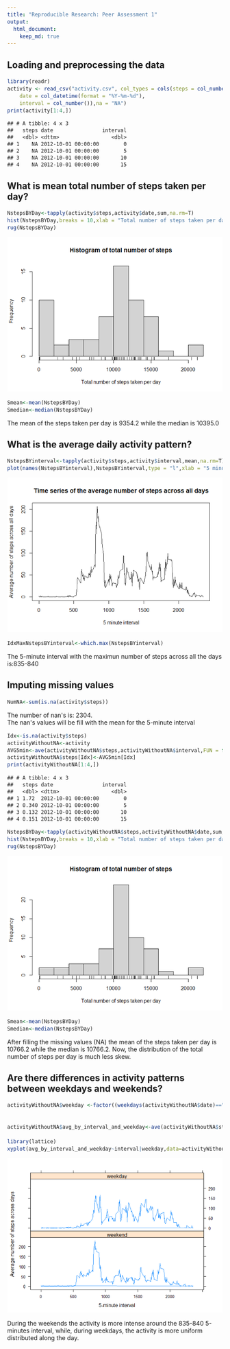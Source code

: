 ```yaml
---
title: "Reproducible Research: Peer Assessment 1"
output: 
  html_document:
    keep_md: true
---
```




## Loading and preprocessing the data


```r
library(readr)
activity <- read_csv("activity.csv", col_types = cols(steps = col_number(), 
    date = col_datetime(format = "%Y-%m-%d"), 
    interval = col_number()),na = "NA")
print(activity[1:4,])
```

```
## # A tibble: 4 x 3
##   steps date                interval
##   <dbl> <dttm>                 <dbl>
## 1    NA 2012-10-01 00:00:00        0
## 2    NA 2012-10-01 00:00:00        5
## 3    NA 2012-10-01 00:00:00       10
## 4    NA 2012-10-01 00:00:00       15
```

## What is mean total number of steps taken per day?


```r
NstepsBYDay<-tapply(activity$steps,activity$date,sum,na.rm=T)
hist(NstepsBYDay,breaks = 10,xlab = "Total number of steps taken per day", main = "Histogram of total number of steps")
rug(NstepsBYDay)
```

![](figs/fig-mean-1.png)<!-- -->

```r
Smean<-mean(NstepsBYDay)
Smedian<-median(NstepsBYDay)
```

The mean of the steps taken per day is 9354.2 while the median is 10395.0

## What is the average daily activity pattern?


```r
NstepsBYinterval<-tapply(activity$steps,activity$interval,mean,na.rm=T)
plot(names(NstepsBYinterval),NstepsBYinterval,type = "l",xlab = "5 minute interval", ylab = "Average number of steps across all days",main = "Time series of the average number of steps across all days")
```

![](figs/fig-mean_interval-1.png)<!-- -->

```r
IdxMaxNstepsBYinterval<-which.max(NstepsBYinterval)
```

The 5-minute interval with the maximun number of steps across all the days is:835-840

## Imputing missing values


```r
NumNA<-sum(is.na(activity$steps))
```

The number of nan's is: 2304.\
The nan's values will be fill with the mean for the 5-minute interval


```r
Idx<-is.na(activity$steps)
activityWithoutNA<-activity
AVG5min<-ave(activityWithoutNA$steps,activityWithoutNA$interval,FUN = function(x) mean(x, na.rm = TRUE))
activityWithoutNA$steps[Idx]<-AVG5min[Idx]
print(activityWithoutNA[1:4,])
```

```
## # A tibble: 4 x 3
##   steps date                interval
##   <dbl> <dttm>                 <dbl>
## 1 1.72  2012-10-01 00:00:00        0
## 2 0.340 2012-10-01 00:00:00        5
## 3 0.132 2012-10-01 00:00:00       10
## 4 0.151 2012-10-01 00:00:00       15
```


```r
NstepsBYDay<-tapply(activityWithoutNA$steps,activityWithoutNA$date,sum,na.rm=T)
hist(NstepsBYDay,breaks = 10,xlab = "Total number of steps taken per day", main = "Histogram of total number of steps")
rug(NstepsBYDay)
```

![](figs/fig-unnamed-chunk-2-1.png)<!-- -->

```r
Smean<-mean(NstepsBYDay)
Smedian<-median(NstepsBYDay)
```
After filling the missing values (NA) the mean of the steps taken per day is 10766.2 while the median is 10766.2. Now, the distribution of the total number of steps per day is much less skew.


## Are there differences in activity patterns between weekdays and weekends?



```r
activityWithoutNA$weekday <-factor((weekdays(activityWithoutNA$date)=="Saturday" | weekdays(activityWithoutNA$date) == "Sunday"),levels=c(FALSE,TRUE),labels=c("weekend","weekday"))


activityWithoutNA$avg_by_interval_and_weekday<-ave(activityWithoutNA$steps,activityWithoutNA$interval,activityWithoutNA$weekday,FUN = function(x) mean(x, na.rm = TRUE))

library(lattice)
xyplot(avg_by_interval_and_weekday~interval|weekday,data=activityWithoutNA,layout=c(1,2),type ="l",xlab = "5-minute interval",ylab = "Average number of steps across days")
```

![](figs/fig-unnamed-chunk-3-1.png)<!-- -->

During the weekends the activity is more intense around the 835-840 5-minutes interval, while, during weekdays, the activity is more uniform distributed along the day.


